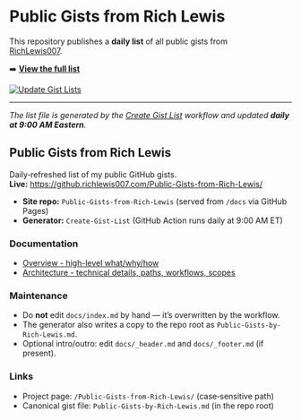 # Public Gists from Rich Lewis

This repository publishes a **daily list** of all public gists from  
[RichLewis007](https://gist.github.com/RichLewis007).

➡️ **[View the full list](./Public-Gists-from-Rich-Lewis.md)**

[![Update Gist Lists](https://github.com/RichLewis007/Create-Gist-List/actions/workflows/update-gist-lists.yml/badge.svg)](https://github.com/RichLewis007/Create-Gist-List/actions/workflows/update-gist-lists.yml)

---

_The list file is generated by the [Create Gist List](https://github.com/RichLewis007/Create-Gist-List) workflow and updated **daily at 9:00 AM Eastern**._



## Public Gists from Rich Lewis

Daily‑refreshed list of my public GitHub gists.  
**Live:** https://github.richlewis007.com/Public-Gists-from-Rich-Lewis/

- **Site repo:** `Public-Gists-from-Rich-Lewis` (served from `/docs` via GitHub Pages)
- **Generator:** `Create-Gist-List` (GitHub Action runs daily at 9:00 AM ET)

### Documentation
- [Overview - high-level what/why/how](docs/OVERVIEW.md)
- [Architecture - technical details, paths, workflows, scopes](docs/ARCHITECTURE.md)

### Maintenance
- Do **not** edit `docs/index.md` by hand — it’s overwritten by the workflow.
- The generator also writes a copy to the repo root as `Public-Gists-by-Rich-Lewis.md`.
- Optional intro/outro: edit `docs/_header.md` and `docs/_footer.md` (if present).

### Links
- Project page: `/Public-Gists-from-Rich-Lewis/` (case‑sensitive path)
- Canonical gist file: `Public-Gists-by-Rich-Lewis.md` (in the repo root)

